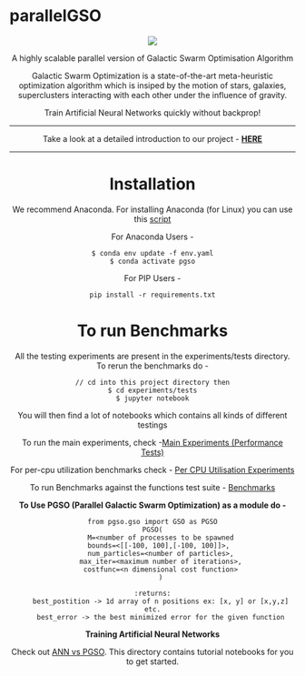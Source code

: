 # parallelGSO

<center><image src="images/cover_pso.png"><center>
    
A highly scalable parallel version of Galactic Swarm Optimisation Algorithm

Galactic Swarm Optimization is a state-of-the-art meta-heuristic optimization algorithm which is insiped by the motion of stars, galaxies, superclusters interacting with each other under the influence of gravity.

Train Artificial Neural Networks quickly without backprop!

----
Take a look at a detailed introduction to our project - **[HERE](https://github.com/shubham0704/parallelGSO/blob/master/white%20paper.ipynb)**

-------

# Installation

We recommend Anaconda. For installing Anaconda (for Linux) you can use this [script](https://github.com/shubham0704/deep_learning_env/blob/master/install_anaconda.sh)

For Anaconda Users - 
```
$ conda env update -f env.yaml
$ conda activate pgso
```
For PIP Users - 
```
pip install -r requirements.txt
```

# To run Benchmarks

All the testing experiments are present in the experiments/tests directory.
To rerun the benchmarks do -
```
// cd into this project directory then
$ cd experiments/tests
$ jupyter notebook
```

You will then find a lot of notebooks which contains all kinds of different testings

To run the main experiments, check -[Main Experiments (Performance Tests)](https://github.com/shubham0704/parallelGSO/blob/master/experiments/tests/Main%20Experiments%20(Performance%20Tests).ipynb) 

For per-cpu utilization benchmarks check - [Per CPU Utilisation Experiments](https://github.com/shubham0704/parallelGSO/blob/master/experiments/tests/Per%20CPU%20Utilisation%20Experiments.ipynb)

To run Benchmarks against the functions test suite - [Benchmarks](https://github.com/shubham0704/parallelGSO/blob/master/experiments/Benchmarks.ipynb)

**To Use PGSO (Parallel Galactic Swarm Optimization) as a module do -** 

```
from pgso.gso import GSO as PGSO
PGSO(
    M=<number of processes to be spawned
    bounds=<[[-100, 100],[-100, 100]]>, 
    num_particles=<number of particles>,
    max_iter=<maximum number of iterations>,
    costfunc=<n dimensional cost function>
    )

:returns:
    best_postition -> 1d array of n positions ex: [x, y] or [x,y,z] etc.
    best_error -> the best minimized error for the given function
```

**Training Artificial Neural Networks**

Check out [ANN vs PGSO](https://github.com/shubham0704/parallelGSO/tree/master/experiments/tests/ANN%20vs%20PGSO).
This directory contains tutorial notebooks for you to get started.
